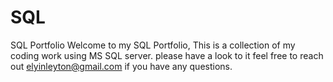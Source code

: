 # SQL
SQL Portfolio
Welcome to my SQL Portfolio, This is a collection of my coding work using MS SQL server. please have a look to it feel free to reach out elyinleyton@gmail.com if you have any questions.
